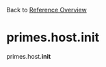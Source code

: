 
Back to [Reference Overview](x/y)

# primes.host.__init__

primes.host.__init__

<br>


```python

```


